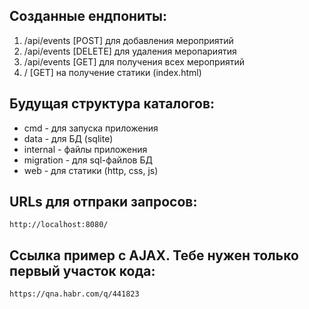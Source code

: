 ## Созданные ендпониты:
1. /api/events [POST] для добавления мероприятий
2. /api/events [DELETE] для удаления меропариятия
3. /api/events [GET] для получения всех мероприятий
4. / [GET] на получение статики (index.html)

## Будущая структура каталогов:
- cmd - для запуска приложения
- data - для БД (sqlite)
- internal - файлы приложения
- migration - для sql-файлов БД
- web - для статики (http, css, js) 

## URLs для отпраки запросов:
```
http://localhost:8080/
```

## Ссылка пример с AJAX. Тебе нужен только первый участок кода:
```
https://qna.habr.com/q/441823
```
